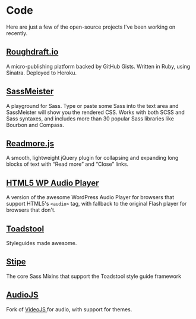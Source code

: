 # Code

Here are just a few of the open-source projects I've been working on recently.


## [ Roughdraft.io ]( http://www.roughdraft.io )

A micro-publishing platform backed by GitHub Gists. Written in Ruby, using Sinatra. Deployed to Heroku.


## [ SassMeister ]( http://sassmeister.com )

A playground for Sass. Type or paste some Sass into the text area and SassMeister will show you the rendered CSS. Works with both SCSS and Sass syntaxes, and includes more than 30 popular Sass libraries like Bourbon and Compass.


## [ Readmore.js ]( http://github.com/jedfoster/Readmore.js )

A smooth, lightweight jQuery plugin for collapsing and expanding long blocks of text with “Read more” and “Close” links.


## [ HTML5 WP Audio Player ]( https://github.com/jedfoster/html5-WP-audio-player )

A version of the awesome WordPress Audio Player for browsers that support HTML5's `<audio>` tag, with fallback to the original Flash player for browsers that don't.


## [ Toadstool ]( https://github.com/Toadstool-Stipe/toadstool )

Styleguides made awesome.


## [ Stipe ]( https://github.com/Toadstool-Stipe/stipe )

The core Sass Mixins that support the Toadstool style guide framework


## [ AudioJS ](https://github.com/jedfoster/AudioJS)

Fork of [ VideoJS ]( http://videojs.com/ ) for audio, with support for themes.
